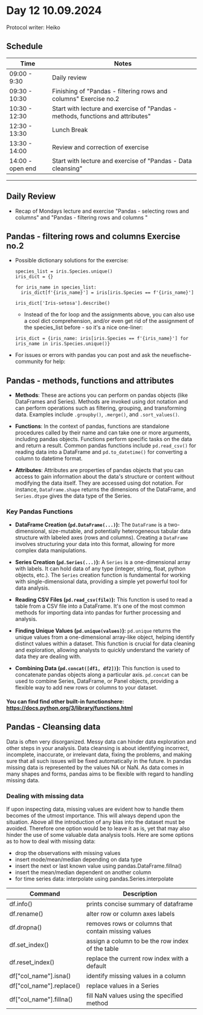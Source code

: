 # Day 12 10.09.2024
Protocol writer: Heiko

## __Schedule__ 

|Time|Notes|
|---|---|
|09:00 - 9:30     |Daily review|
|09:30 - 10:30    |Finishing of "Pandas -  filtering rows and columns" Exercise no.2|
|10:30 - 12:30    |Start with lecture and exercise of "Pandas - methods, functions and attributes"|
|12:30 - 13:30    |Lunch Break| 
|13:30 - 14:00    |Review and correction of exercise|
|14:00 - open end |Start with lecture and exercise of "Pandas - Data cleansing"| 


---

## __Daily Review__ 

* Recap of Mondays lecture and exercise "Pandas - selecting rows and columns" and
  "Pandas - filtering rows and columns "

## __Pandas - filtering rows and columns Exercise no.2__ 
* Possible dictionary solutions for the exercise:
  ```
  species_list = iris.Species.unique()
  iris_dict = {}

  for iris_name in species_list:
    iris_dict[f'{iris_name}'] = iris[iris.Species == f'{iris_name}']

  iris_dict['Iris-setosa'].describe()
  ```

  
  * Instead of the for loop and the assignments above, you can also use a cool dict comprehension, and/or even get rid of the assignment of the species_list before - so it's a nice one-liner:
  ```
  iris_dict = {iris_name: iris[iris.Species == f'{iris_name}'] for iris_name in iris.Species.unique()}
  ``` 
* For issues or errors with pandas you can post and ask the neuefische-community for help:
   
## __Pandas - methods, functions and attributes__ 

- **Methods**: These are actions you can perform on pandas objects (like DataFrames and Series). Methods are invoked using dot notation and can perform operations such as filtering, grouping, and transforming data. Examples include `.groupby()`, `.merge()`, and `.sort_values()`.

- **Functions**: In the context of pandas, functions are standalone procedures called by their name and can take one or more arguments, including pandas objects. Functions perform specific tasks on the data and return a result. Common pandas functions include `pd.read_csv()` for reading data into a DataFrame and `pd.to_datetime()` for converting a column to datetime format.

- **Attributes**: Attributes are properties of pandas objects that you can access to gain information about the data's structure or content without modifying the data itself. They are accessed using dot notation. For instance, `DataFrame.shape` returns the dimensions of the DataFrame, and `Series.dtype` gives the data type of the Series. 

### Key Pandas Functions

- **DataFrame Creation (`pd.DataFrame(...)`):** The `DataFrame` is a two-dimensional, size-mutable, and potentially heterogeneous tabular data structure with labeled axes (rows and columns). Creating a `DataFrame` involves structuring your data into this format, allowing for more complex data manipulations.

- **Series Creation (`pd.Series(...)`):** A `Series` is a one-dimensional array with labels. It can hold data of any type (integer, string, float, python objects, etc.). The `Series` creation function is fundamental for working with single-dimensional data, providing a simple yet powerful tool for data analysis.

- **Reading CSV Files (`pd.read_csv(file)`):** This function is used to read a table from a CSV file into a DataFrame. It's one of the most common methods for importing data into pandas for further processing and analysis.

- **Finding Unique Values (`pd.unique(values)`):** `pd.unique` returns the unique values from a one-dimensional array-like object, helping identify distinct values within a dataset. This function is crucial for data cleaning and exploration, allowing analysts to quickly understand the variety of data they are dealing with.

- **Combining Data (`pd.concat([df1, df2])`):** This function is used to concatenate pandas objects along a particular axis. `pd.concat` can be used to combine Series, DataFrame, or Panel objects, providing a flexible way to add new rows or columns to your dataset.

#### You can find find other built-in functionshere:  https://docs.python.org/3/library/functions.html









## __Pandas - Cleansing data__ 
Data is often very disorganized. Messy data can hinder data exploration and other steps in your analysis. Data cleansing is about identifying incorrect, incomplete, inaccurate, or irrelevant data, fixing the problems, and making sure that all such issues will be fixed automatically in the future. In pandas missing data is represented by the values NA or NaN. As data comes in many shapes and forms, pandas aims to be flexible with regard to handling missing data.

### Dealing with missing data
If upon inspecting data, missing values are evident how to handle them becomes of the utmost importance. This will always depend upon the situation. Above all the introduction of any bias into the dataset must be avoided. Therefore one option would be to leave it as is, yet that may also hinder the use of some valuable data analysis tools. Here are some options as to how to deal with missing data:

- drop the observations with missing values
- insert mode/mean/median depending on data type
- insert the next or last known value using pandas.DataFrame.fillna()
- insert the mean/median dependent on another column
- for time series data: interpolate using pandas.Series.interpolate


| Command              | Description                                            |
|----------------------|--------------------------------------------------------|
| df.info()            | prints concise summary of dataframe                    |
| df.rename()          | alter row or column axes labels                        |
| df.dropna()          | removes rows or columns that contain missing values     |
| df.set_index()       | assign a column to be the row index of the table       |
| df.reset_index()     | replace the current row index with a default           |
| df["col_name"].isna()| identify missing values in a column                    |
| df["col_name"].replace()| replace values in a Series                           |
| df["col_name"].fillna()| fill NaN values using the specified method           |


  



